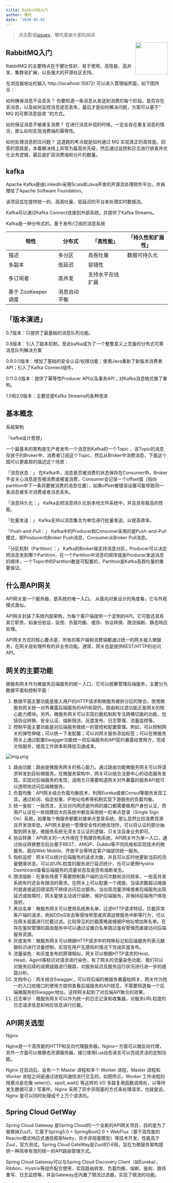 ```yaml
---
title: RabbitMQ入门
author: 哪吒
date: '2020-01-01'
---
```


> 点击勘误[issues](https://github.com/webVueBlog/JavaPlusDoc/issues)，哪吒感谢大家的阅读

<img align="right" width="100" src="https://cdn.jsdelivr.net/gh/YunYouJun/yun/images/yun-alpha-compressed.png">

## RabbitMQ入门

RabbitMQ 的主要特点在于健壮性好、易于使用、高性能、高并发、集群易扩展，以及强大的开源社区支持。

在浏览器地址栏输入 http://localhost:15672/ 可以进入管理端界面，如下图所示：

如何确保消息不会丢失？ 你要知道一条消息从发送到消费的每个阶段，是否存在丢消息，以及如何监控消息是否丢失，最后才是如何解决问题，方案可以基于“ MQ 的可靠消息投递 ”的方式。

如何保证消息不被重复消费？ 在进行消息补偿的时候，一定会存在重复消息的情况，那么如何实现消费端的幂等性。

如何处理消息积压问题？ 这道题的考点就是如何通过 MQ 实现真正的高性能，回答的思路是，本着解决线上异常为最高优先级，然后通过监控和日志进行排查并优化业务逻辑，最后是扩容消费端和分片的数量。

## kafka

Apache Kafka是由LinkedIn采用Scala和Java开发的开源流处理软件平台，并捐赠给了Apache Software Foundation。

该项目旨在提供统一的、高吞吐量、低延迟的平台来处理实时数据流。

Kafka可以通过Kafka Connect连接到外部系统，并提供了Kafka Streams。

Kafka是一种分布式的，基于发布/订阅的消息系统

|  特性 | 分布式  | 「高性能」  | 「持久性和扩展性」  |
|---|---|---|---|
| 描述  |  多分区 |  高吞吐量 |  数据可持久化 |
| 多副本 | 低延迟  |  容错性 |   |
|多订阅者 | 高并发  | 支持水平在线扩展  |   |
|  基于 ZooKeeper 调度 | 消息自动平衡  |   |   |

## 「版本演进」

0.7版本：只提供了最基础的消息队列功能。

0.8版本：引入了副本机制，至此kafka成为了一个整整意义上完备的分布式可靠消息队列解决方案

0.9.0.0版本：增加了基础的安全认证/权限功能；使用Java重新了新版本消费者API；引入了Kafka Connect组件。

0.11.0.0版本：提供了幂等性Producer API以及事务API；对Kafka消息格式做了重构。

1.0和2.0版本：主要还是Kafka Streams的各种改进

## 基本概念

系统架构

「kafka设计思想」

一个最基本的架构是生产者发布一个消息到Kafka的一个Topic ，该Topic的消息存放于的Broker中，消费者订阅这个Topic，然后从Broker中消费消息，下面这个图可以更直观的描述这个场景：

「消息状态：」 在Kafka中，消息是否被消费的状态保存在Consumer中，Broker不会关心消息是否被消费或被谁消费，Consumer会记录一个offset值（指向partition中下一条将要被消费的消息位置），如果offset被错误设置可能导致同一条消息被多次消费或者消息丢失。

「消息持久化：」 Kafka会把消息持久化到本地文件系统中，并且具有极高的性能。

「批量发送：」 Kafka支持以消息集合为单位进行批量发送，以提高效率。

「Push-and-Pull：」 Kafka中的Producer和Consumer采用的是Push-and-Pull模式，即Producer向Broker Push消息，Consumer从Broker Pull消息。

「分区机制（Partition）：」 Kafka的Broker端支持消息分区，Producer可以决定把消息发到哪个Partition，在一个Partition中消息的顺序就是Producer发送消息的顺序，一个Topic中的Partition数是可配置的，Partition是Kafka高吞吐量的重要保证。

## 什么是API网关

API网关是一个服务器，是系统的唯一入口。 从面向对象设计的角度看，它与外观模式类似。

API网关封装了系统内部架构，为每个客户端提供一个定制的API。它可能还具有其它职责，如身份验证、监控、负载均衡、缓存、协议转换、限流熔断、静态响应处理。

API网关方式的核心要点是，所有的客户端和消费端都通过统一的网关接入微服务，在网关层处理所有的非业务功能。通常，网关也是提供REST/HTTP的访问API。

## 网关的主要功能

微服务网关作为微服务后端服务的统一入口，它可以统筹管理后端服务，主要分为数据平面和控制平面：

1. 数据平面主要功能是接入用户的HTTP请求和微服务被拆分后的聚合。使用微服务网关统一对外暴露后端服务的API和契约，路由和过滤功能正是网关的核心能力模块。另外，微服务网关可以实现拦截机制和专注跨横切面的功能，包括协议转换、安全认证、熔断限流、灰度发布、日志管理、流量监控等。
2. 控制平面主要功能是对后端服务做统一的管控和配置管理。例如，可以控制网关的弹性伸缩；可以统一下发配置；可以对网关服务添加标签；可以在微服务网关上通过配置Swagger功能统一将后端服务的API契约暴露给使用方，完成文档服务，提高工作效率和降低沟通成本。

![img.png](./img.png)

1. 路由功能：路由是微服务网关的核心能力。通过路由功能微服务网关可以将请求转发到目标微服务。在微服务架构中，网关可以结合注册中心的动态服务发现，实现对后端服务的发现，调用方只需要知道网关对外暴露的服务API就可以透明地访问后端微服务。
2. 负载均衡：API网关结合负载均衡技术，利用Eureka或者Consul等服务发现工具，通过轮询、指定权重、IP地址哈希等机制实现下游服务的负载均衡。
3. 统一鉴权：一般而言，无论对内网还是外网的接口都需要做用户身份认证，而用户认证在一些规模较大的系统中都会采用统一的单点登录（Single Sign On）系统，如果每个微服务都要对接单点登录系统，那么显然比较浪费资源且开发效率低。API网关是统一管理安全性的绝佳场所，可以将认证的部分抽取到网关层，微服务系统无须关注认证的逻辑，只关注自身业务即可。
4. 协议转换：API网关的一大作用在于构建异构系统，API网关作为单一入口，通过协议转换整合后台基于REST、AMQP、Dubbo等不同风格和实现技术的微服务，面向Web Mobile、开放平台等特定客户端提供统一服务。
5. 指标监控：网关可以统计后端服务的请求次数，并且可以实时地更新当前的流量健康状态，可以对URL粒度的服务进行延迟统计，也可以使用Hystrix Dashboard查看后端服务的流量状态及是否有熔断发生。
6. 限流熔断：在某些场景下需要控制客户端的访问次数和访问频率，一些高并发系统有时还会有限流的需求。在网关上可以配置一个阈值，当请求数超过阈值时就直接返回错误而不继续访问后台服务。当出现流量洪峰或者后端服务出现延迟或故障时，网关能够主动进行熔断，保护后端服务，并保持前端用户体验良好。
7. 黑白名单：微服务网关可以使用系统黑名单，过滤HTTP请求特征，拦截异常客户端的请求，例如DDoS攻击等侵蚀带宽或资源迫使服务中断等行为，可以在网关层面进行拦截过滤。比较常见的拦截策略是根据IP地址增加黑名单。在存在鉴权管理的路由服务中可以通过设置白名单跳过鉴权管理而直接访问后端服务资源。
8. 灰度发布：微服务网关可以根据HTTP请求中的特殊标记和后端服务列表元数据标识进行流量控制，实现在用户无感知的情况下完成灰度发布。
9. 流量染色：和灰度发布的原理相似，网关可以根据HTTP请求的Host、Head、Agent等标识对请求进行染色，有了网关的流量染色功能，我们可以对服务后续的调用链路进行跟踪，对服务延迟及服务运行状况进行进一步的链路分析。
10. 文档中心：网关结合Swagger，可以将后端的微服务暴露给网关，网关作为统一的入口给接口的使用方提供查看后端服务的API规范，不需要知道每一个后端微服务的Swagger地址，这样网关起到了对后端API聚合的效果。
11. 日志审计：微服务网关可以作为统一的日志记录和收集器，对服务URL粒度的日志请求信息和响应信息进行拦截。

## API网关选型

Nginx

Nginx是一个高性能的HTTP和反向代理服务器。Nginx一方面可以做反向代理，另外一方面可以做静态资源服务器，接口使用Lua动态语言可以完成灵活的定制功能。

Nginx 在启动后，会有一个 Master 进程和多个 Worker 进程，Master 进程和 Worker 进程之间是通过进程间通信进行交互的，如图所示。Worker 工作进程的阻塞点是在像 select()、epoll_wait() 等这样的 I/O 多路复用函数调用处，以等待发生数据可读 / 写事件。Nginx 采用了异步非阻塞的方式来处理请求，也就是说，Nginx 是可以同时处理成千上万个请求的。

## Spring Cloud GetWay

Spring Cloud Gateway 是Spring Cloud的一个全新的API网关项目，目的是为了替换掉Zuul1，它基于Spring5.0 + SpringBoot2.0 + WebFlux（基于⾼性能的Reactor模式响应式通信框架Netty，异步⾮阻塞模型）等技术开发，性能⾼于Zuul，官⽅测试，Spring Cloud GateWay是Zuul的1.6倍，旨在为微服务架构提供⼀种简单有效的统⼀的API路由管理⽅式。

Spring Cloud Gateway可以与Spring Cloud Discovery Client（如Eureka）、Ribbon、Hystrix等组件配合使用，实现路由转发、负载均衡、熔断、鉴权、路径重写、⽇志监控等，并且Gateway还内置了限流过滤器，实现了限流的功能。
